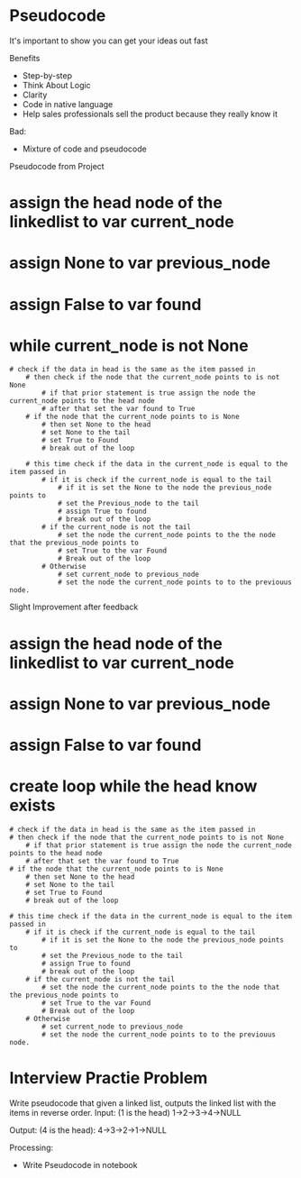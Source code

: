 # Pseudocode

It's important to show you can get your ideas out fast

Benefits
- Step-by-step
- Think About Logic
- Clarity
- Code in native language
- Help sales professionals sell the product because they really know it

Bad:
- Mixture of code and pseudocode

Pseudocode from Project
# assign the head node of the linkedlist to var current_node
# assign None to var previous_node
# assign False to var found
# while current_node is not None
    # check if the data in head is the same as the item passed in
        # then check if the node that the current_node points to is not None
            # if that prior statement is true assign the node the current_node points to the head node
            # after that set the var found to True
        # if the node that the current_node points to is None
            # then set None to the head
            # set None to the tail
            # set True to Found
            # break out of the loop

        # this time check if the data in the current_node is equal to the item passed in
            # if it is check if the current_node is equal to the tail
                # if it is set the None to the node the previous_node points to
                # set the Previous_node to the tail
                # assign True to found
                # break out of the loop
            # if the current_node is not the tail
                # set the node the current_node points to the the node that the previous_node points to
                # set True to the var Found
                # Break out of the loop
            # Otherwise
                # set current_node to previous_node
                # set the node the current_node points to to the previouus node.

Slight Improvement after feedback

# assign the head node of the linkedlist to var current_node
# assign None to var previous_node
# assign False to var found
# create loop while the head know exists
    # check if the data in head is the same as the item passed in
    # then check if the node that the current_node points to is not None
        # if that prior statement is true assign the node the current_node points to the head node
        # after that set the var found to True
    # if the node that the current_node points to is None
        # then set None to the head
        # set None to the tail
        # set True to Found
        # break out of the loop

    # this time check if the data in the current_node is equal to the item passed in
        # if it is check if the current_node is equal to the tail
            # if it is set the None to the node the previous_node points to
            # set the Previous_node to the tail
            # assign True to found
            # break out of the loop
        # if the current_node is not the tail
            # set the node the current_node points to the the node that the previous_node points to
            # set True to the var Found
            # Break out of the loop
        # Otherwise
            # set current_node to previous_node
            # set the node the current_node points to to the previouus node.

# Interview Practie Problem
Write pseudocode that given a linked list, outputs the linked list with the items in reverse order.
Input: (1 is the head) 1->2->3->4->NULL

Output: (4 is the head): 4->3->2->1->NULL

Processing:
- Write Pseudocode in notebook

